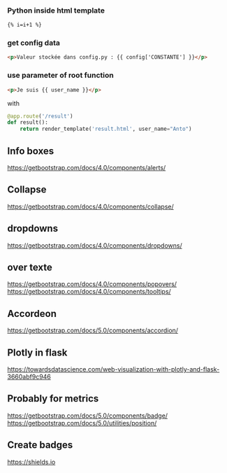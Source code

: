 
### Python inside html template
```html
{% i=i+1 %}
```

### get config data
```html
<p>Valeur stockée dans config.py : {{ config['CONSTANTE'] }}</p>
```

### use parameter of root function
```html
<p>Je suis {{ user_name }}</p>
```

with
```py
@app.route('/result')
def result():
    return render_template('result.html', user_name="Anto")
```



## Info boxes
https://getbootstrap.com/docs/4.0/components/alerts/


## Collapse
https://getbootstrap.com/docs/4.0/components/collapse/


## dropdowns
https://getbootstrap.com/docs/4.0/components/dropdowns/


## over texte
https://getbootstrap.com/docs/4.0/components/popovers/
https://getbootstrap.com/docs/4.0/components/tooltips/

## Accordeon
https://getbootstrap.com/docs/5.0/components/accordion/

## Plotly in flask
https://towardsdatascience.com/web-visualization-with-plotly-and-flask-3660abf9c946

## Probably for metrics
https://getbootstrap.com/docs/5.0/components/badge/
https://getbootstrap.com/docs/5.0/utilities/position/


## Create badges
https://shields.io